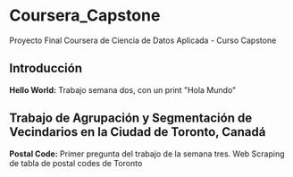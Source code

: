 # Coursera_Capstone
Proyecto Final Coursera de Ciencia de Datos Aplicada - Curso Capstone

## Introducción
**Hello World:** Trabajo semana dos, con un print "Hola Mundo"

## Trabajo de Agrupación y Segmentación de Vecindarios en la Ciudad de Toronto, Canadá
**Postal Code:** Primer pregunta del trabajo de la semana tres. Web Scraping de tabla de postal codes de Toronto
